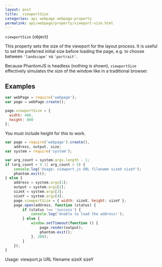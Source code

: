 ```yaml
---
layout: post
title:  viewportSize
categories: api webpage webpage-property
permalink: api/webpage/property/viewport-size.html
---
```


`viewportSize` {object}

This property sets the size of the viewport for the layout process. It is useful to set the preferred initial size before loading the page, e.g. to choose between `'landscape'` vs `'portrait'`.

Because PhantomJS is headless (nothing is shown), `viewportSize` effectively simulates the size of the window like in a traditional browser.

## Examples

```javascript
var webPage = require('webpage');
var page = webPage.create();

page.viewportSize = {
  width: 480,
  height: 800
};
```
You must include height for this to work.

```javascript
var page = require('webpage').create(),
	address, output, size;
var system = require('system');	

var arg_count = system.args.length - 1;
if (arg_count < 4 || arg_count > 5) {
    console.log('Usage: viewport.js URL filename sizeX sizeY');
    phantom.exit();
} else {
    address = system.args[1];
    output = system.args[2];
    sizeX = system.args[3];
    sizeY = system.args[4];
    page.viewportSize = { width: sizeX, height: sizeY };
    page.open(address, function (status) {
        if (status !== 'success') {
            console.log('Unable to load the address!');
        } else {
            window.setTimeout(function () {
                page.render(output);
                phantom.exit();
            }, 200);
        }
    });
}
```
Usage: viewport.js URL filename sizeX sizeY






